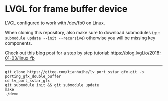 # LVGL for frame buffer device

LVGL configured to work with /dev/fb0 on Linux.

When cloning this repository, also make sure to download submodules (`git submodule update --init --recursive`) otherwise you will be missing key components.

Check out this blog post for a step by step tutorial:
https://blog.lvgl.io/2018-01-03/linux_fb

---

```shell
git clone https://gitee.com/tianhuihe/lv_port_sstar_gfx.git -b porting_gfx_double_buffer
cd lv_port_sstar_gfx
git submodule init && git submodule update
make
./demo
```
